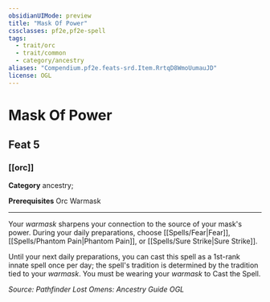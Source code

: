 ```yaml
---
obsidianUIMode: preview
title: "Mask Of Power"
cssclasses: pf2e,pf2e-spell
tags:
  - trait/orc
  - trait/common
  - category/ancestry
aliases: "Compendium.pf2e.feats-srd.Item.RrtqD8WmoUumauJD"
license: OGL
---
```

# Mask Of Power
## Feat 5
### [[orc]]

**Category** ancestry; 



**Prerequisites** Orc Warmask
* * *
Your _warmask_ sharpens your connection to the source of your mask's power. During your daily preparations, choose [[Spells/Fear|Fear]], [[Spells/Phantom Pain|Phantom Pain]], or [[Spells/Sure Strike|Sure Strike]].

Until your next daily preparations, you can cast this spell as a 1st-rank innate spell once per day; the spell's tradition is determined by the tradition tied to your _warmask_. You must be wearing your _warmask_ to Cast the Spell.

*Source: Pathfinder Lost Omens: Ancestry Guide*
*OGL*